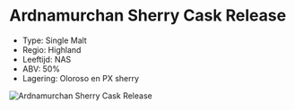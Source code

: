 # Ardnamurchan Sherry Cask Release

- Type: Single Malt
- Regio: Highland
- Leeftijd: NAS
- ABV: 50%
- Lagering: Oloroso en PX sherry

![Ardnamurchan Sherry Cask Release](/images/ardnamurchan-sherry.jpg)
